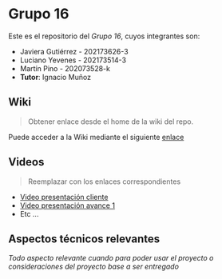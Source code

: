 # Grupo 16

Este es el repositorio del *Grupo 16*, cuyos integrantes son:

* Javiera Gutiérrez - 202173626-3
* Luciano Yevenes - 202173514-3
* Martín Pino - 202073528-k
* **Tutor**: Ignacio Muñoz

## Wiki

> Obtener enlace desde el home de la wiki del repo.

Puede acceder a la Wiki mediante el siguiente [enlace](https://github.com/Nachops/INF236P201G16/wiki)
## Videos

> Reemplazar con los enlaces correspondientes

* [Video presentación cliente](https://www.youtube.com)
* [Video presentación avance 1](https://www.youtube.com/)
* Etc ...

## Aspectos técnicos relevantes

_Todo aspecto relevante cuando para poder usar el proyecto o consideraciones del proyecto base a ser entregado_
